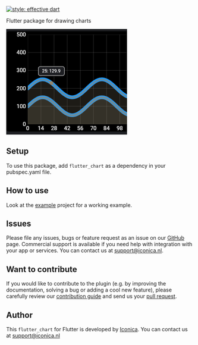 [![style: effective dart](https://img.shields.io/badge/style-effective_dart-40c4ff.svg)](https://github.com/tenhobi/effective_dart)

Flutter package for drawing charts

![Example image of a simple chart](example.png)

## Setup

To use this package, add `flutter_chart` as a dependency in your pubspec.yaml file.

## How to use

Look at the [example](./example/lib/main.dart) project for a working example.

## Issues

Please file any issues, bugs or feature request as an issue on our [GitHub](https://github.com/Iconica-Development/flutter_chart/issues) page. Commercial support is available if you need help with integration with your app or services. You can contact us at [support@iconica.nl](mailto:support@iconica.nl).

## Want to contribute

If you would like to contribute to the plugin (e.g. by improving the documentation, solving a bug or adding a cool new feature), please carefully review our [contribution guide](../CONTRIBUTING.md) and send us your [pull request](https://github.com/Iconica-Development/flutter_chart/pulls).

## Author

This `flutter_chart` for Flutter is developed by [Iconica](https://iconica.nl). You can contact us at <support@iconica.nl>
